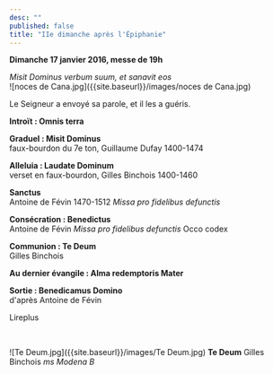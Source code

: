 ```yaml
---
desc: ""
published: false
title: "IIe dimanche après l'Épiphanie"
---
```


**Dimanche 17 janvier 2016, messe de 19h**

*Misit Dominus verbum suum, et sanavit eos*  
![noces de Cana.jpg]({{site.baseurl}}/images/noces de Cana.jpg)


Le Seigneur a envoyé sa parole, et il les a guéris.

**Introït : Omnis terra**

**Graduel : Misit Dominus**  
faux-bourdon du 7e ton, Guillaume Dufay 1400-1474

**Alleluia : Laudate Dominum**  
verset en faux-bourdon, Gilles Binchois 1400-1460

**Sanctus**  
Antoine de Févin 1470-1512 *Missa pro fidelibus defunctis*
 
**Consécration : Benedictus**  
Antoine de Févin *Missa pro fidelibus defunctis* Occo codex

**Communion : Te Deum**  
Gilles Binchois

**Au dernier évangile : Alma redemptoris Mater** 

**Sortie : Benedicamus Domino**  
d'après Antoine de Févin

Lireplus

&nbsp;

![Te Deum.jpg]({{site.baseurl}}/images/Te Deum.jpg)
**Te Deum** Gilles Binchois *ms Modena B*

